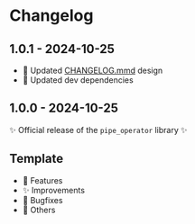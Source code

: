 # Changelog

## 1.0.1 - 2024-10-25

- 🔧 Updated [CHANGELOG.mmd](CHANGELOG.md) design
- 🔧 Updated dev dependencies

## 1.0.0 - 2024-10-25

✨ Official release of the `pipe_operator` library ✨

## Template

- 🚀 Features
- ✨ Improvements
- 🐞 Bugfixes
- 🔧 Others
